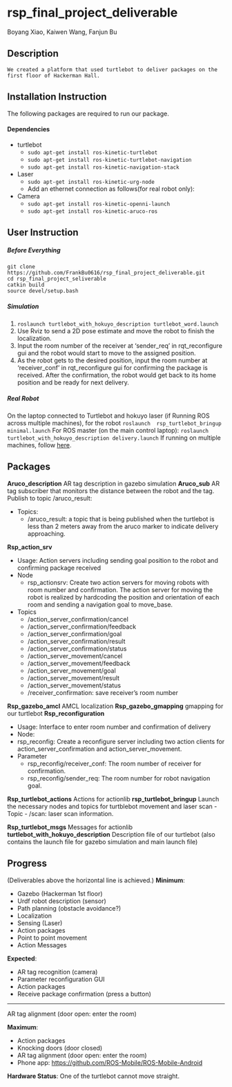 # rsp_final_project_deliverable
Boyang Xiao, Kaiwen Wang, Fanjun Bu


## Description
	We created a platform that used turtlebot to deliver packages on the first floor of Hackerman Hall. 

## Installation Instruction
The following packages are required to run our package.
#### Dependencies
- turtlebot
	- `sudo apt-get install ros-kinetic-turtlebot`
	-  `sudo apt-get install ros-kinetic-turtlebot-navigation`
	-  `sudo apt-get install ros-kinetic-navigation-stack`
-  Laser
	-  `sudo apt-get install ros-kinetic-urg-node`
	-  Add an ethernet connection as follows(for real robot only):
-  Camera
	-  `sudo apt-get install ros-kinetic-openni-launch`
	-  `sudo apt-get install ros-kinetic-aruco-ros`

## User Instruction
##### Before Everything
```
git clone https://github.com/FrankBu0616/rsp_final_project_deliverable.git 
cd rsp_final_project_seliverable
catkin build
source devel/setup.bash
```
##### Simulation
1. `roslaunch turtlebot_with_hokuyo_description turtlebot_word.launch`
2. Use Rviz to send a 2D pose estimate and move the robot to finish the localization.
3. Input the room number of the receiver at ‘sender_req’ in rqt_reconfigure gui and the robot would start to move to the assigned position.
4. As the robot gets to the desired position, input the room number at ‘receiver_conf’ in rqt_reconfigure gui for confirming the package is received. After the confirmation, the robot would get back to its home position and be ready for next delivery.

##### Real Robot
On the laptop connected to Turtlebot and hokuyo laser (if Running ROS across multiple machines), for the robot
`roslaunch  rsp_turtlebot_bringup minimal.launch`
For ROS master (on the main control laptop): `roslaunch turtlebot_with_hokuyo_description delivery.launch`
If running on multiple machines, follow [here](http://wiki.ros.org/ROS/Tutorials/MultipleMachines).

## Packages
**Aruco_description** AR tag description in gazebo simulation
**Aruco_sub** AR tag subscriber that monitors the distance between the robot and the tag. Publish to topic /aruco_result: 
- Topics:
	- /aruco_result: a topic that is being published when the turtlebot is less than 2 meters away from the aruco marker to indicate delivery approaching.

**Rsp_action_srv** 
- Usage: Action servers including sending goal position to the robot and confirming package received
- Node
 	- rsp_actionsrv: Create two action servers for moving robots with room number and confirmation. The action server for moving the robot is realized by hardcoding the position and orientation of each room and sending a navigation goal to move_base. 
- Topics
	- 	/action_server_confirmation/cancel
	- 	/action_server_confirmation/feedback
	- 	/action_server_confirmation/goal
	- 	/action_server_confirmation/result
	- 	/action_server_confirmation/status
	- 	/action_server_movement/cancel
	- 	/action_server_movement/feedback
	- 	/action_server_movement/goal
	- 	/action_server_movement/result
	- 	/action_server_movement/status
	- 	/receiver_confirmation: save receiver’s room number
 
**Rsp_gazebo_amcl** AMCL localization
**Rsp_gazebo_gmapping** gmapping for our turtlebot
**Rsp_reconfiguration** 
- Usage: Interface to enter room number and confirmation of delivery
- Node: 
-	 rsp_reconfig: Create a reconfigure server including two action clients for  action_server_confirmation and action_server_movement. 
- Parameter
	-  rsp_reconfig/receiver_conf: The room number of receiver for confirmation.
	- rsp_reconfig/sender_req: The room number for robot navigation goal.
	
**Rsp_turtlebot_actions** Actions for actionlib
**rsp_turtlebot_bringup** Launch the necessary nodes and topics for turtblebot movement and laser scan
	- Topic
		-  /scan: laser scan information. 
 
**Rsp_turtlebot_msgs** Messages for actionlib
**turtlebot_with_hokuyo_description** Description file of our turtlebot (also contains the launch file for gazebo simulation and main launch file)



## Progress
(Deliverables above the horizontal line is achieved.)
**Minimum**:
- Gazebo (Hackerman 1st floor) 
- Urdf robot description (sensor)
- Path planning (obstacle avoidance?)
- Localization 
- Sensing (Laser)
- Action packages
- Point to point movement
- Action Messages

**Expected**:
- AR tag recognition (camera)
- Parameter reconfiguration GUI
- Action packages
- Receive package confirmation (press a button)
* * *
AR tag alignment (door open: enter the room)


**Maximum**:
- Action packages
- Knocking doors (door closed)
- AR tag alignment (door open: enter the room)
- Phone app: https://github.com/ROS-Mobile/ROS-Mobile-Android

**Hardware Status**:
One of the turtlebot cannot move straight. 
